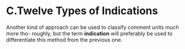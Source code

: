 # **C.Twelve Types of Indications**
  Another kind of approach can be used to classify comment units much more tho-
roughly, but the term **indication** will preferably be used to differentiate this method from 
the previous one. 